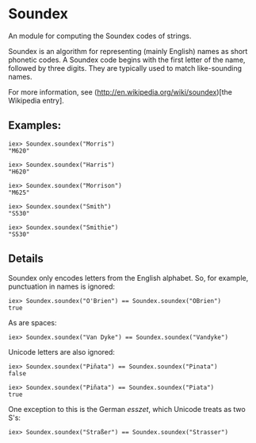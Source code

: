 Soundex
=======

An module for computing the Soundex codes of strings.

Soundex is an algorithm for representing (mainly English) names as short phonetic codes. 
A Soundex code begins with the first letter of the name, followed by three digits.
They are typically used to match like-sounding names.

For more information, see (http://en.wikipedia.org/wiki/soundex)[the Wikipedia entry].

## Examples:

    iex> Soundex.soundex("Morris")
    "M620"
    
    iex> Soundex.soundex("Harris")
    "H620"  

    iex> Soundex.soundex("Morrison")
    "M625"

    iex> Soundex.soundex("Smith")
    "S530"

    iex> Soundex.soundex("Smithie")
    "S530"           


## Details

Soundex only encodes letters from the English alphabet. So, for example, 
punctuation in names is ignored:

    iex> Soundex.soundex("O'Brien") == Soundex.soundex("OBrien")
    true

As are spaces:

    iex> Soundex.soundex("Van Dyke") == Soundex.soundex("Vandyke")

Unicode letters are also ignored:

    iex> Soundex.soundex("Piñata") == Soundex.soundex("Pinata")
    false

    iex> Soundex.soundex("Piñata") == Soundex.soundex("Piata")
    true

One exception to this is the German *esszet*, which Unicode treats as two S's:

    iex> Soundex.soundex("Straßer") == Soundex.soundex("Strasser")

